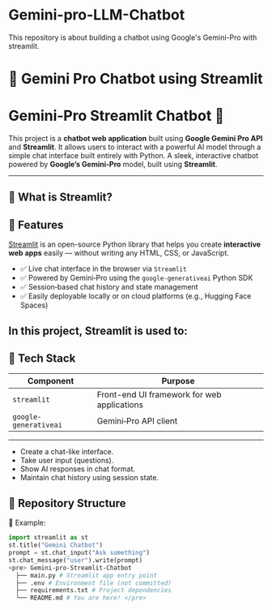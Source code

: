 # Gemini-pro-LLM-Chatbot
This repository is about building a chatbot using Google's Gemini-Pro with streamlit.
# 💬 Gemini Pro Chatbot using Streamlit
# Gemini‑Pro Streamlit Chatbot 🤖

This project is a **chatbot web application** built using **Google Gemini Pro API** and **Streamlit**. It allows users to interact with a powerful AI model through a simple chat interface built entirely with Python.
A sleek, interactive chatbot powered by **Google’s Gemini‑Pro** model, built using **Streamlit**.

---

## 🌟 What is Streamlit?
## 🚀 Features

[Streamlit](https://streamlit.io/) is an open-source Python library that helps you create **interactive web apps** easily — without writing any HTML, CSS, or JavaScript.
- ✅ Live chat interface in the browser via `Streamlit`
- ✅ Powered by Gemini‑Pro using the `google-generativeai` Python SDK
- ✅ Session‑based chat history and state management
- ✅ Easily deployable locally or on cloud platforms (e.g., Hugging Face Spaces)

In this project, Streamlit is used to:
---

## 🧰 Tech Stack

| Component               | Purpose                                     |
|------------------------|----------------------------------------------|
| `streamlit`            | Front-end UI framework for web applications |
| `google-generativeai` | Gemini‑Pro API client                      |

---

- Create a chat-like interface.
- Take user input (questions).
- Show AI responses in chat format.
- Maintain chat history using session state.
## 📂 Repository Structure

📌 Example:
```python
import streamlit as st
st.title("Gemini Chatbot")
prompt = st.chat_input("Ask something")
st.chat_message("user").write(prompt)
<pre> Gemini‑pro‑Streamlit‑Chatbot
  ├── main.py # Streamlit app entry point 
  ├── .env # Environment file (not committed) 
  ├── requirements.txt # Project dependencies 
  └── README.md # You are here! </pre>
